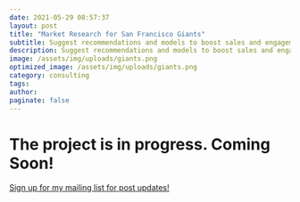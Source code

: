 ```yaml
---
date: 2021-05-29 08:57:37
layout: post
title: "Market Research for San Francisco Giants"
subtitle: Suggest recommendations and models to boost sales and engagement among the younger audience
description: Suggest recommendations and models to boost sales and engagement among the younger audience
image: /assets/img/uploads/giants.png
optimized_image: /assets/img/uploads/giants.png
category: consulting
tags:
author:
paginate: false
---
```



<!-- 
<div id="toc_container">
<h2 class="toc_title">Highlighted Projects</h2>
<ul class="toc_list">
   <li><a href="#Reinforcement Learning for Autonomous Vehicle Simulation">Reinforcement Learning for Autonomous Vehicle Simulation</a></li>
  <li><a href="#NLP Automation">NLP Automation</a></li>
  <li><a href="#Cloud Practioner Certification">Gitlet</a></li>
  <li><a href="#Recommendation Engine Research">Scheme Interpreter</a></li>
</ul>
</div>
<h1 id="Small Business">Reinforcement Learning for Autonomous Vehicle Simulation</h1>
-->

# The project is in progress. Coming Soon! 
<a href="https://docs.google.com/forms/d/e/1FAIpQLSfh1Kx8ftMOR92ijcBb_-K2OAv2XAnQlWChwuBG2vTGkkBeuQ/viewform?usp=sf_link">Sign up for my mailing list for post updates!</a>

